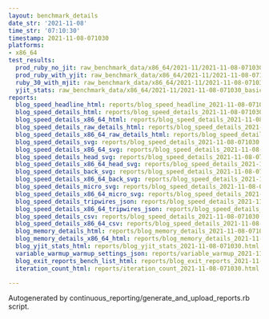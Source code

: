 ```yaml
---
layout: benchmark_details
date_str: '2021-11-08'
time_str: '07:10:30'
timestamp: 2021-11-08-071030
platforms:
- x86_64
test_results:
  prod_ruby_no_jit: raw_benchmark_data/x86_64/2021-11/2021-11-08-071030_basic_benchmark_prod_ruby_no_jit.json
  prod_ruby_with_yjit: raw_benchmark_data/x86_64/2021-11/2021-11-08-071030_basic_benchmark_prod_ruby_with_yjit.json
  ruby_30_with_mjit: raw_benchmark_data/x86_64/2021-11/2021-11-08-071030_basic_benchmark_ruby_30_with_mjit.json
  yjit_stats: raw_benchmark_data/x86_64/2021-11/2021-11-08-071030_basic_benchmark_yjit_stats.json
reports:
  blog_speed_headline_html: reports/blog_speed_headline_2021-11-08-071030.html
  blog_speed_details_html: reports/blog_speed_details_2021-11-08-071030.html
  blog_speed_details_x86_64_html: reports/blog_speed_details_2021-11-08-071030.x86_64.html
  blog_speed_details_raw_details_html: reports/blog_speed_details_2021-11-08-071030.raw_details.html
  blog_speed_details_x86_64_raw_details_html: reports/blog_speed_details_2021-11-08-071030.x86_64.raw_details.html
  blog_speed_details_svg: reports/blog_speed_details_2021-11-08-071030.svg
  blog_speed_details_x86_64_svg: reports/blog_speed_details_2021-11-08-071030.x86_64.svg
  blog_speed_details_head_svg: reports/blog_speed_details_2021-11-08-071030.head.svg
  blog_speed_details_x86_64_head_svg: reports/blog_speed_details_2021-11-08-071030.x86_64.head.svg
  blog_speed_details_back_svg: reports/blog_speed_details_2021-11-08-071030.back.svg
  blog_speed_details_x86_64_back_svg: reports/blog_speed_details_2021-11-08-071030.x86_64.back.svg
  blog_speed_details_micro_svg: reports/blog_speed_details_2021-11-08-071030.micro.svg
  blog_speed_details_x86_64_micro_svg: reports/blog_speed_details_2021-11-08-071030.x86_64.micro.svg
  blog_speed_details_tripwires_json: reports/blog_speed_details_2021-11-08-071030.tripwires.json
  blog_speed_details_x86_64_tripwires_json: reports/blog_speed_details_2021-11-08-071030.x86_64.tripwires.json
  blog_speed_details_csv: reports/blog_speed_details_2021-11-08-071030.csv
  blog_speed_details_x86_64_csv: reports/blog_speed_details_2021-11-08-071030.x86_64.csv
  blog_memory_details_html: reports/blog_memory_details_2021-11-08-071030.html
  blog_memory_details_x86_64_html: reports/blog_memory_details_2021-11-08-071030.x86_64.html
  blog_yjit_stats_html: reports/blog_yjit_stats_2021-11-08-071030.html
  variable_warmup_warmup_settings_json: reports/variable_warmup_2021-11-08-071030.warmup_settings.json
  blog_exit_reports_bench_list_html: reports/blog_exit_reports_2021-11-08-071030.bench_list.html
  iteration_count_html: reports/iteration_count_2021-11-08-071030.html

---
```

Autogenerated by continuous_reporting/generate_and_upload_reports.rb script.
